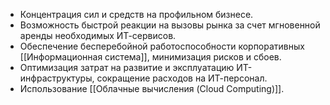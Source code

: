 - Концентрация сил и средств на профильном бизнесе.
- Возможность быстрой реакции на вызовы рынка за счет мгновенной аренды необходимых ИТ-сервисов.
- Обеспечение бесперебойной работоспособности корпоративных [[Информационная система]], минимизация рисков и сбоев.
- Оптимизация затрат на развитие и эксплуатацию ИТ-инфраструктуры, сокращение расходов на ИТ-персонал.
- Использование [[Облачные вычисления (Cloud Computing)]].